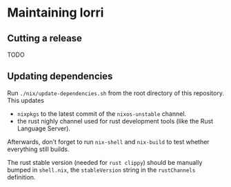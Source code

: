 # Maintaining lorri

## Cutting a release

TODO

## Updating dependencies

Run `./nix/update-dependencies.sh` from the root directory of this
repository. This updates

* `nixpkgs` to the latest commit of the `nixos-unstable` channel.
* the rust nighly channel used for rust development tools (like the
  Rust Language Server).

Afterwards, don’t forget to run `nix-shell` and `nix-build` to test
whether everything still builds.

The rust stable version (needed for `rust clippy`) should be manually
bumped in `shell.nix`, the `stableVersion` string in the
`rustChannels` definition.

<!-- TODO: should we switch to `nightly` for everything instead of using
`stable` just for cargo clippy? -->
